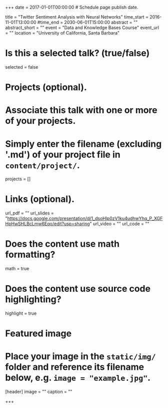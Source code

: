 +++
date = 2017-01-01T00:00:00  # Schedule page publish date.

title = "Twitter Sentiment Analysis with Neural Networks"
time_start = 2016-11-01T13:00:00
#time_end = 2030-06-01T15:00:00
abstract = ""
abstract_short = ""
event = "Data and Knowledge Bases Course"
event_url = ""
location = "University of California, Santa Barbara"

# Is this a selected talk? (true/false)
selected = false

# Projects (optional).
#   Associate this talk with one or more of your projects.
#   Simply enter the filename (excluding '.md') of your project file in `content/project/`.
projects = []

# Links (optional).
url_pdf = ""
url_slides = "https://docs.google.com/presentation/d/1_dsoHlp0zV1ku4udhwYhq_P_XGFHpHwSHLBcLmw6Eqo/edit?usp=sharing"
url_video = ""
url_code = ""

# Does the content use math formatting?
math = true

# Does the content use source code highlighting?
highlight = true

# Featured image
# Place your image in the `static/img/` folder and reference its filename below, e.g. `image = "example.jpg"`.
[header]
image = ""
caption = ""

+++
